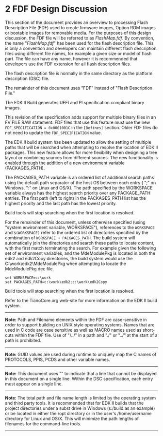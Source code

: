 <!--- @file
  2 FDF Design Discussion

  Copyright (c) 2006-2018, Intel Corporation. All rights reserved.<BR>

  Redistribution and use in source (original document form) and 'compiled'
  forms (converted to PDF, epub, HTML and other formats) with or without
  modification, are permitted provided that the following conditions are met:

  1) Redistributions of source code (original document form) must retain the
     above copyright notice, this list of conditions and the following
     disclaimer as the first lines of this file unmodified.

  2) Redistributions in compiled form (transformed to other DTDs, converted to
     PDF, epub, HTML and other formats) must reproduce the above copyright
     notice, this list of conditions and the following disclaimer in the
     documentation and/or other materials provided with the distribution.

  THIS DOCUMENTATION IS PROVIDED BY TIANOCORE PROJECT "AS IS" AND ANY EXPRESS OR
  IMPLIED WARRANTIES, INCLUDING, BUT NOT LIMITED TO, THE IMPLIED WARRANTIES OF
  MERCHANTABILITY AND FITNESS FOR A PARTICULAR PURPOSE ARE DISCLAIMED. IN NO
  EVENT SHALL TIANOCORE PROJECT  BE LIABLE FOR ANY DIRECT, INDIRECT, INCIDENTAL,
  SPECIAL, EXEMPLARY, OR CONSEQUENTIAL DAMAGES (INCLUDING, BUT NOT LIMITED TO,
  PROCUREMENT OF SUBSTITUTE GOODS OR SERVICES; LOSS OF USE, DATA, OR PROFITS;
  OR BUSINESS INTERRUPTION) HOWEVER CAUSED AND ON ANY THEORY OF LIABILITY,
  WHETHER IN CONTRACT, STRICT LIABILITY, OR TORT (INCLUDING NEGLIGENCE OR
  OTHERWISE) ARISING IN ANY WAY OUT OF THE USE OF THIS DOCUMENTATION, EVEN IF
  ADVISED OF THE POSSIBILITY OF SUCH DAMAGE.

-->

# 2 FDF Design Discussion

This section of the document provides an overview to processing Flash
Description File (FDF) used to create firmware images, Option ROM images or
bootable images for removable media. For the purposes of this design
discussion, the FDF file will be referred to as _FlashMap.fdf_. By convention,
the name "_FlashMap.fdf_" has been used for the flash description file. This is
only a convention and developers can maintain different flash description files
using different file names, for example a given size or model of flash part.
The file can have any name, however it is recommended that developers use the
FDF extension for all flash description files.

The flash description file is normally in the same directory as the platform
description (DSC) file.

The remainder of this document uses "FDF" instead of "Flash Description File."

The EDK II Build generates UEFI and PI specification compliant binary images.

This revision of the specification adds support for multiple binary files in
an FV FILE RAW statement. FDF files that use this feature must use the new
`FDF_SPECIFICATION = 0x0001001C` in the `[Defines]` section. Older FDF files
do not need to update the `FDF_SPECIFICATION` value.

The EDK II build system has been updated to allow the setting of multiple paths
that will be searched when attempting to resolve the location of EDK II
packages. This new feature allows for more flexibility when designing a tree
layout or combining sources from different sources. The new functionality is
enabled through the addition of a new environment variable (PACKAGES_PATH).

The PACKAGES_PATH variable is an ordered list of additional search paths using
the default path separator of the host OS between each entry ( ";" on Windows,
":" on Linux and OS/X). The path specified by the WORKSPACE variable always has
the highest search priority over any PACKAGE_PATH entries. The first path (left
to right) in the PACKAGES_PATH list has the highest priority and the last path
has the lowest priority.

Build tools will stop searching when the first location is resolved.

For the remainder of this document, unless otherwise specified (using "system
environment variable, WORKSPACE"), references to the `WORKSPACE` and
`$(WORKSPACE)` refer to the ordered list of directories specified by the
combination of `WORKSPACE + PACKAGES_PATH`. The build system will automatically
join the directories and search these paths to locate content, with the first
match terminating the search. For example given the following set of
environment variables, and the MdeModulePkg is located in both the edk2 and
edk2Copy directories, the build system would use the
C:\work\edk2\MdeModulePkg when attempting to locate the MdeModulePkg.dec file.

```
set WORKSPACE=c:\work
set PACKAGES_PATH=c:\work\edk2;c:\work\edk2Copy
```

Build tools will stop searching when the first location is resolved.

Refer to the TianoCore.org web-site for more information on the EDK II build
system.

**********
**Note:** Path and Filename elements within the FDF are case-sensitive in order
to support building on UNIX style operating systems. Names that are used in C
code are case sensitive as well as MACRO names used as short-cuts within the
FDF file. Use of "/../" in a path and "./" or "../" at the start of a path is
prohibited.
**********
**Note:** GUID values are used during runtime to uniquely map the C names of
PROTOCOLS, PPIS, PCDS and other variable names.
**********
**Note:** This document uses "\" to indicate that a line that cannot be
displayed in this document on a single line. Within the DSC specification, each
entry must appear on a single line.
**********
**Note:** The total path and file name length is limited by the operating
system and third party tools. It is recommended that for EDK II builds that the
project directories under a subst drive in Windows (s:/build as an example) or
be located in either the /opt directory or in the user's /home/username
directory for Linux and OS/X. This will minimize the path lengths of filenames
for the command-line tools.
**********
